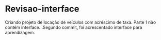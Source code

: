 # Revisao-interface
Criando projeto de locação de veículos com acréscimo de taxa. Parte 1 não contém interface...Segundo commit, foi acrescentado interface para aprendizagem.
